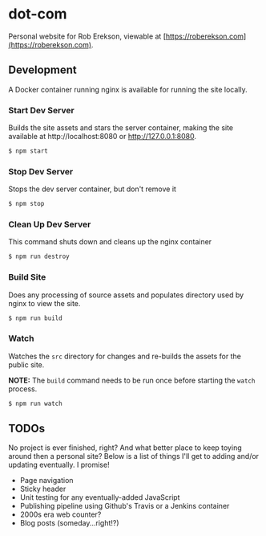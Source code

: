 # dot-com

Personal website for Rob Erekson, viewable at [https://roberekson.com](https://roberekson.com).

## Development

A Docker container running nginx is available for running the site locally.

### Start Dev Server

Builds the site assets and stars the server container, making the site available at http://localhost:8080 or http://127.0.0.1:8080.

```sh
$ npm start
```

### Stop Dev Server

Stops the dev server container, but don't remove it

```sh
$ npm stop
```

### Clean Up Dev Server

This command shuts down and cleans up the nginx container

```sh
$ npm run destroy
```

### Build Site

Does any processing of source assets and populates directory used by nginx to view the site.

```sh
$ npm run build
```

### Watch

Watches the `src` directory for changes and re-builds the assets for the public site.

**NOTE:** The `build` command needs to be run once before starting the `watch` process.

```sh
$ npm run watch
```

## TODOs

No project is ever finished, right? And what better place to keep toying around then a personal site? Below is a list of things I'll get to adding and/or updating eventually. I promise!

* Page navigation
* Sticky header
* Unit testing for any eventually-added JavaScript
* Publishing pipeline using Github's Travis or a Jenkins container
* 2000s era web counter?
* Blog posts (someday...right!?)

